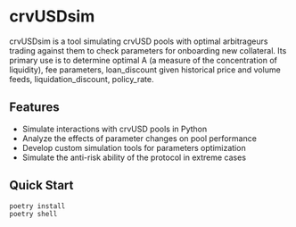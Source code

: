 # crvUSDsim

crvUSDsim is a tool simulating crvUSD pools with optimal arbitrageurs trading against them to check parameters for onboarding new collateral. Its primary use is to determine optimal A (a measure of the concentration of liquidity), fee parameters, loan_discount given historical price and volume feeds, liquidation_discount, policy_rate.

## Features

- Simulate interactions with crvUSD pools in Python
- Analyze the effects of parameter changes on pool performance
- Develop custom simulation tools for parameters optimization
- Simulate the anti-risk ability of the protocol in extreme cases

## Quick Start

```bash
poetry install
poetry shell
```
